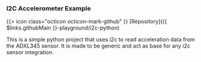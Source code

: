### I2C Accelerometer Example

{{> icon class="octicon octicon-mark-github" }}
[Repository]({{ $links.githubMain }}-playground/i2c-python)

This is a simple python project that uses i2c to read acceleration data from the ADXL345 sensor. It is made to be generic and act as base for any i2c sensor integration.
